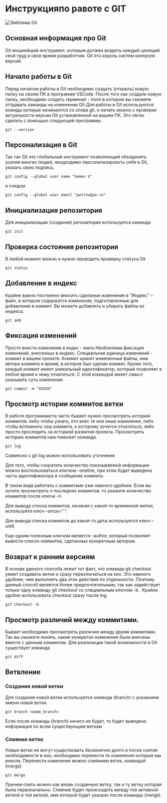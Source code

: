 # **Инструкцияпо равоте с GIT**

![Эмблема Git](GH.jpeg)

## Основная информация про Git

Git мощнейший инструмент, которым должен владеть каждый ценящий свой труд и свое время разработчик. Git это король систем контроля версий. 

## Начало работы в Git

Перед началом работы в Git необходимо создать (открыть) новую папку на своем ПК в программе VSCode. После того как создали новую папку, необходимо создать терминал - поле в котором вы сможете оттдавать каманды на изменение Git
Для работы в Git используются комнды которые начинаются со слова git. и начать можно с проверки актуальности версии Git установленной на вашем ПК. Это легко сделать с помощью следующей программы.

    
    git --version   

## Персонализация в Git

Так так Git это глобальный инструмент позволяющий объединять усилия многих людей, неодходимо персонализировоть себя в Git, указать свою подпись.

    git config --global user name "Semen V"

и следом

    git config --global user emeil "petrov@ya.ru"
    
## Инициализация репозитория

Для инициализации (создания) репозитория используется команда
    
    git init   
     
## Проверка состояния репозитория

В любой момент можно и нужно проводить проверку статуса Git

    
    git status

## Добавление в индекс

Крайне важно постоянно вносить сделаные изменения в "Индекс" – файл, в котором содержатся изменения, подготовленные для добавления в коммит. Вы можете добавлять и убирать файлы из индекса.

    git add

## Фиксация изменений

Просто внести изменения в индкс - мало.Необхолима фиксация изменений, внесенных в индекс. Специальная единица изменений - коммит в вашем проекте. Коммит хранит измененные файлы, имя автора коммита и время, в которое был сделан коммит. Кроме того, каждый коммит имеет уникальный идентификатор, который позволяет в любое время к нему откатиться. С этой командой имеет смысл указывать суть изменения.

    git commit -m "XXXXX"

## Просмотр истории коммитов ветки

В работе программиста часто бывает нужно просмотреть историю коммитов:
либо чтобы узнать, кто внес те или иные изменения,
либо чтобы вспомнить хэш коммита, к которому хочется откатиться,
либо просто проследить за историей развития проекта.
Просмотреть историю коммитов нам поможет команда.

    git log

Совмесно с git log можно использовать уточнения 

Для того, чтобы сократить количество показываемой информации можно воспользоваться ключом –oneline, при этом будет выведена часть идентификатора и сообщение коммита.

В таком виде работать с коммитами уже намного удобнее. Если вы хотите просмотреть n последних коммитов, то укажите количество коммитов после ключа -n. 

Для вывода списка коммитов, начиная с какой-то временной метки, используйте ключ –since=”<date> <time>”.

Для вывода списка коммитов до какой-то даты используется ключ –until. 

Еще одним полезным ключом является –author, который позволяет вывести список коммитов, сделанных конкретным автором.

## Возврат к ранним версиям

В основе данного способа лежит тот факт, что команда git checkout умеет создавать ветки и сразу переключаться на них. Это намного удобнее, чем выполнять два этих действия по отдельности. Поэтому данный способ является более предпочтительным, так как задействует только одну команду git checkout со специальным ключом -b . Крайне удобно использовать checkout сразу после log.

    git checkout -b

## Просмотр различий между коммитами. 

Бывает необходимо просмотреть различия между двумя коммитами. Так вы сможете понять, какие конкретно изменения были внесены вместе с данным коммитом. Для реализации такой возможности в Git существует команда

    git diff

## Ветвление

### Создание новой ветки

Для создания новой ветки используется команда (branch) с указанием имени новой ветки. 

    git branch <name_branch>

Если после команды (branch) ничего не будет, то будет выведена информация по всем существующим веткам

### Слияние веток

Новые ветки не могут существовать бесконечно долго и после снятия необходимости в них, необходимо перенести те изменения которые мы внесли. Перенести изменения можно слиянием веток, командой (merge)

    git merge

Причем слить можно как вновь созданную ветку, так и ту ветку которая была первоначально. Слияние будет происходить между той активной веткой и той веткой, имя которой будет указано после команды (merge)

